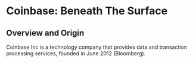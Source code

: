 # Coinbase: Beneath The Surface

## Overview and Origin
Coinbase Inc is a technology company that provides data and transaction processing services, founded in June 2012 (Bloomberg).